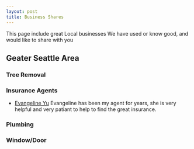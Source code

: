 ```yaml
---
layout: post
title: Business Shares
---
```

<script>
window.fbq('track', 'ViewContent', {"page": "business"});
</script>


This page include great Local businesses We have used or know good, and would like to share with you

## Geater Seattle Area

### Tree Removal 

### Insurance Agents
* [Evangeline Yu](https://www.comparioninsurance.com/insurance-agent/washington/tukwila-0671/evangelineyu)
 Evangeline has been my agent for years, she is very helpful and very patiant to help to find the great insurance. 
 

### Plumbing 

### Window/Door



